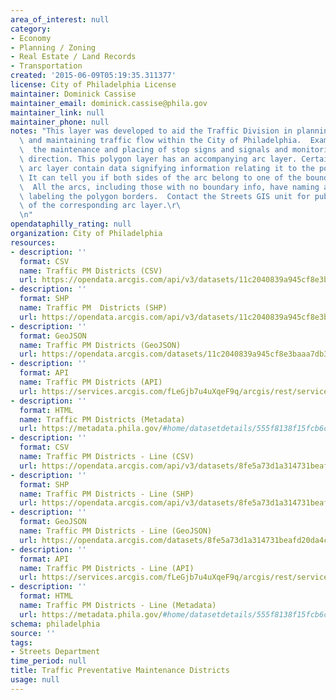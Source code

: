 ```yaml
---
area_of_interest: null
category:
- Economy
- Planning / Zoning
- Real Estate / Land Records
- Transportation
created: '2015-06-09T05:19:35.311377'
license: City of Philadelphia License
maintainer: Dominick Cassise
maintainer_email: dominick.cassise@phila.gov
maintainer_link: null
maintainer_phone: null
notes: "This layer was developed to aid the Traffic Division in planning, organizing,\
  \ and maintaining traffic flow within the City of Philadelphia.  Examples include:\
  \  the maintenance and placing of stop signs and signals and monitoring street travel\
  \ direction. This polygon layer has an accompanying arc layer. Certain arcs in the\
  \ arc layer contain data signifying information relating it to the polygon layer.\
  \ It can tell you if both sides of the arc belong to one of the bounding polygons.\
  \  All the arcs, including those with no boundary info, have naming attributes for\
  \ labeling the polygon borders.  Contact the Streets GIS unit for public consumption\
  \ of the corresponding arc layer.\r\
  \n"
opendataphilly_rating: null
organization: City of Philadelphia
resources:
- description: ''
  format: CSV
  name: Traffic PM Districts (CSV)
  url: https://opendata.arcgis.com/api/v3/datasets/11c2040839a945cf8e3baaa7db35029f_0/downloads/data?format=csv&spatialRefId=4326
- description: ''
  format: SHP
  name: Traffic PM  Districts (SHP)
  url: https://opendata.arcgis.com/api/v3/datasets/11c2040839a945cf8e3baaa7db35029f_0/downloads/data?format=shp&spatialRefId=4326
- description: ''
  format: GeoJSON
  name: Traffic PM Districts (GeoJSON)
  url: https://opendata.arcgis.com/datasets/11c2040839a945cf8e3baaa7db35029f_0.geojson
- description: ''
  format: API
  name: Traffic PM Districts (API)
  url: https://services.arcgis.com/fLeGjb7u4uXqeF9q/arcgis/rest/services/Traf_PM_Dist/FeatureServer/0/query?outFields=*&where=1%3D1
- description: ''
  format: HTML
  name: Traffic PM Districts (Metadata)
  url: https://metadata.phila.gov/#home/datasetdetails/555f8138f15fcb6c6ed4414a/representationdetails/5571b1c8e4fb1d91393c21af/
- description: ''
  format: CSV
  name: Traffic PM Districts - Line (CSV)
  url: https://opendata.arcgis.com/api/v3/datasets/8fe5a73d1a314731beafd20da4c530b4_0/downloads/data?format=csv&spatialRefId=4326
- description: ''
  format: SHP
  name: Traffic PM Districts - Line (SHP)
  url: https://opendata.arcgis.com/api/v3/datasets/8fe5a73d1a314731beafd20da4c530b4_0/downloads/data?format=shp&spatialRefId=4326
- description: ''
  format: GeoJSON
  name: Traffic PM Districts - Line (GeoJSON)
  url: https://opendata.arcgis.com/datasets/8fe5a73d1a314731beafd20da4c530b4_0.geojson
- description: ''
  format: API
  name: Traffic PM Districts - Line (API)
  url: https://services.arcgis.com/fLeGjb7u4uXqeF9q/arcgis/rest/services/Traf_PM_Dist_arc/FeatureServer/0/query?outFields=*&where=1%3D1
- description: ''
  format: HTML
  name: Traffic PM Districts - Line (Metadata)
  url: https://metadata.phila.gov/#home/datasetdetails/555f8138f15fcb6c6ed4414a/representationdetails/5571b1c8e4fb1d91393c21ac/
schema: philadelphia
source: ''
tags:
- Streets Department
time_period: null
title: Traffic Preventative Maintenance Districts
usage: null
---
```

